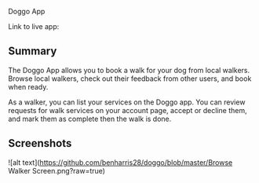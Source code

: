 Doggo App

Link to live app:

## Summary
The Doggo App allows you to book a walk for your dog from local walkers. Browse local walkers, check out their feedback from other users, and book when ready.

As a walker, you can list your services on the Doggo app. You can review requests for walk services on your account page, accept or decline them, and mark them as complete then the walk is done.

## Screenshots

![alt text](https://github.com/benharris28/doggo/blob/master/Browse Walker Screen.png?raw=true)